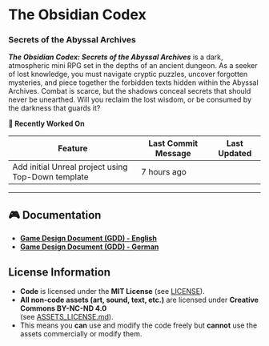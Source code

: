 # The Obsidian Codex
### Secrets of the Abyssal Archives 

**_The Obsidian Codex: Secrets of the Abyssal Archives_** is a dark, atmospheric mini RPG set in the depths of an ancient dungeon. 
As a seeker of lost knowledge, you must navigate cryptic puzzles, uncover forgotten mysteries, and piece together the forbidden texts hidden within the Abyssal Archives. 
Combat is scarce, but the shadows conceal secrets that should never be unearthed. Will you reclaim the lost wisdom, or be consumed by the darkness that guards it?

<!-- START_RECENTLY_WORKED_ON -->
**🔄 Recently Worked On**

| Feature | Last Commit Message | Last Updated |
|---------|----------------------|--------------|
| Add initial Unreal project using Top-Down template | 7 hours ago |
<!-- END_RECENTLY_WORKED_ON -->

---

## 🎮 Documentation

- **[Game Design Document (GDD) - English](docs/gdd/en/GDD_README_EN.md)**
- **[Game Design Document (GDD) - German](docs/gdd/de/GDD_README_DE.md)**

## License Information

- **Code** is licensed under the **MIT License** (see [LICENSE](LICENSE)).
- **All non-code assets (art, sound, text, etc.)** are licensed under **Creative Commons BY-NC-ND 4.0**  
  (see [ASSETS_LICENSE.md](ASSETS_LICENSE.md)).
- This means you **can** use and modify the code freely but **cannot** use the assets commercially or modify them.
